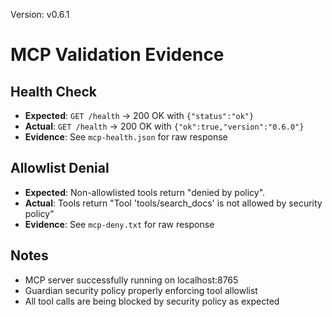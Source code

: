 Version: v0.6.1

# MCP Validation Evidence

## Health Check

- **Expected**: `GET /health` → 200 OK with `{"status":"ok"}`
- **Actual**: `GET /health` → 200 OK with `{"ok":true,"version":"0.6.0"}`
- **Evidence**: See `mcp-health.json` for raw response

## Allowlist Denial

- **Expected**: Non-allowlisted tools return "denied by policy".
- **Actual**: Tools return "Tool 'tools/search_docs' is not allowed by security policy"
- **Evidence**: See `mcp-deny.txt` for raw response

## Notes

- MCP server successfully running on localhost:8765
- Guardian security policy properly enforcing tool allowlist
- All tool calls are being blocked by security policy as expected